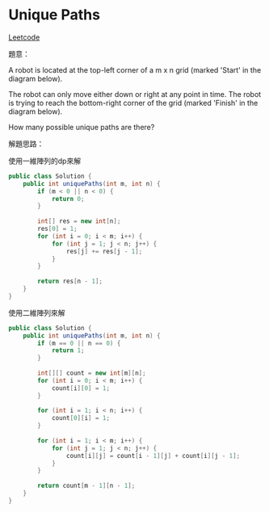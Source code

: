 # Unique Paths

[Leetcode](https://leetcode.com/problems/unique-paths/)

題意：

A robot is located at the top-left corner of a m x n grid (marked 'Start' in the diagram below).

The robot can only move either down or right at any point in time. The robot is trying to reach the bottom-right corner of the grid (marked 'Finish' in the diagram below).

How many possible unique paths are there?

解題思路：

使用一維陣列的dp來解

```java
public class Solution {
    public int uniquePaths(int m, int n) {
        if (m < 0 || n < 0) {
            return 0;
        }
        
        int[] res = new int[n];
        res[0] = 1;
        for (int i = 0; i < m; i++) {
            for (int j = 1; j < n; j++) {
                res[j] += res[j - 1];
            }
        }
        
        return res[n - 1];
    }
}
```

使用二維陣列來解

```java
public class Solution {
    public int uniquePaths(int m, int n) {
        if (m == 0 || n == 0) {
            return 1;
        }
        
        int[][] count = new int[m][n];
        for (int i = 0; i < m; i++) {
            count[i][0] = 1;
        }
        
        for (int i = 1; i < n; i++) {
            count[0][i] = 1;
        }
        
        for (int i = 1; i < m; i++) {
            for (int j = 1; j < n; j++) {
                count[i][j] = count[i - 1][j] + count[i][j - 1];
            }
        }
        
        return count[m - 1][n - 1];
    }
}
```
